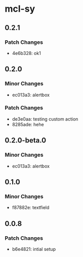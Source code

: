 # mcl-sy

## 0.2.1

### Patch Changes

- 4e6b328: ok1

## 0.2.0

### Minor Changes

- ec013a3: alertbox

### Patch Changes

- de3e0aa: testing custom action
- 8285ade: hehe

## 0.2.0-beta.0

### Minor Changes

- ec013a3: alertbox

## 0.1.0

### Minor Changes

- f87882e: textfield

## 0.0.8

### Patch Changes

- b6e4821: intial setup
